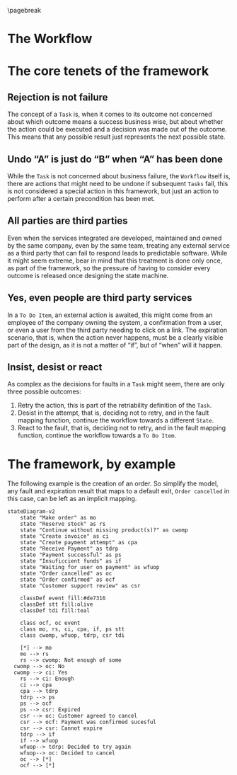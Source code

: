 \pagebreak
# The Workflow

# The core tenets of the framework

## Rejection is not failure

The concept of a `Task` is, when it comes to its outcome not concerned about which outcome means a success business wise, but about whether the action could be executed and a decision was made out of the outcome. This means that any possible result just represents the next possible state.

## Undo “A” is just do “B” when “A” has been done

While the `Task` is not concerned about business failure, the `Workflow` itself is, there are actions that might need to be undone if subsequent `Tasks` fail, this is not considered a special action in this framework, but just an action to perform after a certain precondition has been met.

## All parties are third parties

Even when the services integrated are developed, maintained and owned by the same company, even by the same team, treating any external service as a third party that can fail to respond leads to predictable software. While it might seem extreme, bear in mind that this treatment is done only once, as part of the framework, so the pressure of having to consider every outcome is released once designing the state machine.

## Yes, even people are third party services

In a `To Do Item`, an external action is awaited, this might come from an employee of the company owning the system, a confirmation from a user, or even a user from the third party needing to click on a link. The expiration scenario, that is, when the action never happens, must be a clearly visible part of the design, as it is not a matter of “if”, but of “when” will it happen.

## Insist, desist or react

As complex as the decisions for faults in a `Task` might seem, there are only three possible outcomes:

1. Retry the action, this is part of the retriability definition of the `Task`.
2. Desist in the attempt, that is, deciding not to retry, and in the fault mapping function, continue the workflow towards a different `State`.
3. React to the fault, that is, deciding not to retry, and in the fault mapping function, continue the workflow towards a `To Do Item`.

# The framework, by example

The following example is the creation of an order. So simplify the model, any fault and expiration result that maps to a default exit, `Order cancelled` in this case, can be left as an implicit mapping.

```mermaid
stateDiagram-v2
	state "Make order" as mo
	state "Reserve stock" as rs
	state "Continue without missing product(s)?" as cwomp
	state "Create invoice" as ci
	state "Create payment attempt" as cpa
	state "Receive Payment" as tdrp
	state "Payment successful" as ps
	state "Insuficcient funds" as if
	state "Waiting for user on payment" as wfuop
	state "Order cancelled" as oc
	state "Order confirmed" as ocf
	state "Customer support review" as csr

	classDef event fill:#de7316
	classDef stt fill:olive
	classDef tdi fill:teal

	class ocf, oc event
	class mo, rs, ci, cpa, if, ps stt
	class cwomp, wfuop, tdrp, csr tdi

	[*] --> mo
	mo --> rs
	rs --> cwomp: Not enough of some
  cwomp --> oc: No
  cwomp --> ci: Yes
	rs --> ci: Enough
	ci --> cpa
	cpa --> tdrp
	tdrp --> ps
	ps --> ocf
	ps --> csr: Expired
	csr --> oc: Customer agreed to cancel
	csr --> ocf: Payment was confirmed sucesful
	csr --> csr: Cannot expire
	tdrp --> if
	if --> wfuop
	wfuop--> tdrp: Decided to try again
	wfuop--> oc: Decided to cancel
	oc --> [*]
	ocf --> [*]
```
